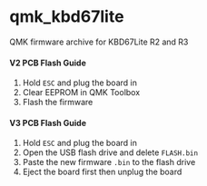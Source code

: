 # qmk_kbd67lite

QMK firmware archive for KBD67Lite R2 and R3

#### V2 PCB Flash Guide

1. Hold `ESC` and plug the board in
2. Clear EEPROM in QMK Toolbox
3. Flash the firmware

#### V3 PCB Flash Guide

1. Hold `ESC` and plug the board in
2. Open the USB flash drive and delete `FLASH.bin`
3. Paste the new firmware `.bin` to the flash drive
4. Eject the board first then unplug the board
